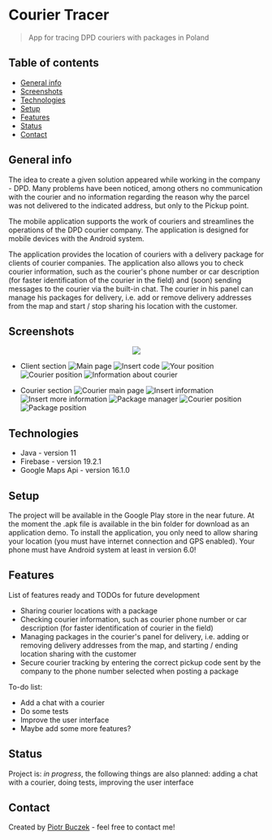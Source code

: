 # Courier Tracer
> App for tracing DPD couriers with packages in Poland

## Table of contents
* [General info](#general-info)
* [Screenshots](#screenshots)
* [Technologies](#technologies)
* [Setup](#setup)
* [Features](#features)
* [Status](#status)
* [Contact](#contact)

## General info
The idea to create a given solution appeared while working in the company - DPD. Many problems have been noticed, among others no communication with the courier and no information regarding the reason why the parcel was not delivered to the indicated address, but only to the Pickup point.

The mobile application supports the work of couriers and streamlines the operations of the DPD courier company. The application is designed for mobile devices with the Android system.

The application provides the location of couriers with a delivery package for clients of courier companies. The application also allows you to check courier information, such as the courier's phone number or car description (for faster identification of the courier in the field) and (soon) sending messages to the courier via the built-in chat. The courier in his panel can manage his packages for delivery, i.e. add or remove delivery addresses from the map and start / stop sharing his location with the customer.

## Screenshots
<p align="center">
  <img src="./img/mainmenu.png">
</p>

* Client section
![Main page](./img/mainpage.png)
![Insert code](./img/code.png)
![Your position](./img/clientposition.png)
![Courier position](./img/courierposition.png)
![Information about courier](./img/courierinfo.png)

* Courier section
![Courier main page](./img/couriersection.png)
![Insert information](./img/courierdetails.png)
![Insert more information](./img/courierdetails2.png)
![Package manager](./img/packagemanager.png)
![Courier position](./img/courierposition2.png)
![Package position](./img/packageposition.png)

## Technologies
* Java - version 11
* Firebase - version 19.2.1
* Google Maps Api - version 16.1.0

## Setup
The project will be available in the Google Play store in the near future. At the moment the .apk file is available in the bin folder for download as an application demo. To install the application, you only need to allow sharing your location (you must have internet connection and GPS enabled). Your phone must have Android system at least in version 6.0!

## Features
List of features ready and TODOs for future development
* Sharing courier locations with a package
* Checking courier information, such as courier phone number or car description (for faster identification of courier in the field)
* Managing packages in the courier's panel for delivery, i.e. adding or removing delivery addresses from the map, and starting / ending location sharing with the customer
* Secure courier tracking by entering the correct pickup code sent by the company to the phone number selected when posting a package

To-do list:
* Add a chat with a courier
* Do some tests
* Improve the user interface
* Maybe add some more features?

## Status
Project is: _in progress_, the following things are also planned: adding a chat with a courier, doing tests, improving the user interface

## Contact
Created by [Piotr Buczek](mailto:piotr.buczek37@gmail.com?subject=[GitHub]%20CourierTracer) - feel free to contact me!
